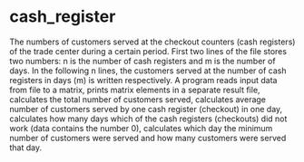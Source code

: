 # cash_register
The numbers of customers served at the checkout counters (cash registers) of
the trade center during a certain period. First two lines of the file stores two numbers: n is the number of cash
registers and m is the number of days. In the following n lines, the customers served at the number of cash registers
in days (m) is written respectively. A program reads input data from file to a matrix, prints matrix elements
in a separate result file, calculates the total number of customers served, calculates average number of customers served by one cash register (checkout) in one day, calculates how many days which of the cash registers (checkouts) did
not work (data contains the number 0), calculates which day the minimum number of customers were served
and how many customers were served that day.
